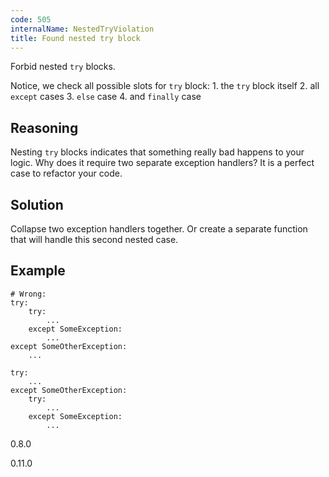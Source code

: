 ```yaml
---
code: 505
internalName: NestedTryViolation
title: Found nested try block
---
```


Forbid nested `try` blocks.

Notice, we check all possible slots for `try` block: 1. the `try` block
itself 2. all `except` cases 3. `else` case 4. and `finally` case

## Reasoning
Nesting `try` blocks indicates that something really bad happens to
your logic. Why does it require two separate exception handlers? It
is a perfect case to refactor your code.

## Solution
Collapse two exception handlers together. Or create a separate
function that will handle this second nested case.

## Example

    # Wrong:
    try:
        try:
            ...
        except SomeException:
            ...
    except SomeOtherException:
        ...
    
    try:
        ...
    except SomeOtherException:
        try:
            ...
        except SomeException:
            ...

<div class="versionadded">

0.8.0

</div>

<div class="versionchanged">

0.11.0

</div>
